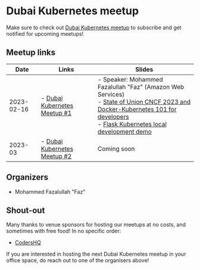 # Dubai Kubernetes meetup 

Make sure to check out [Dubai Kubernetes meetup](https://devkami.com/page/meetups/) to subscribe and get notified for upcoming meetups!

## Meetup links

| Date | Links | Slides |
| ----------- | ----------- | ----------- |
| 2023-02-16  | - [Dubai Kubernetes Meetup #1](https://www.meetup.com/dubai-kubernetes-meetup/events/291291420/)<br/> | - Speaker: Mohammed Fazalullah "Faz" (Amazon Web Services)<br/> - [State of Union CNCF 2023 and Docker-Kubernetes 101 for developers](https://docs.google.com/presentation/d/1eK8nJgcEg3YTyYlkAueBl4KIh8NR5dcBcoOFRW1hOY0/edit?usp=sharing)<br/> - [Flask Kubernetes local development demo](https://github.com/thecloudranger/demo-flask-k8s)|
| 2023-03  | - [Dubai Kubernetes Meetup #2](#)<br/> | Coming soon|

## Organizers

- Mohammed Fazalullah "Faz"

## Shout-out

Many thanks to venue sponsors for hosting our meetups at no costs, and sometimes with free food! In no specific order:

- [CodersHQ](https://codershq.ae/)

If you are interested in hosting the next Dubai Kubernetes meetup in your office space, do reach out to one of the organisers above!

